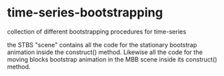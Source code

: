 # time-series-bootstrapping
collection of different bootstrapping procedures for time-series

the STBS "scene" contains all the code for the stationary bootstrap animation inside the construct() method. Likewise all the code for the moving blocks bootstrap animation in the MBB scene inside its construct() method.
